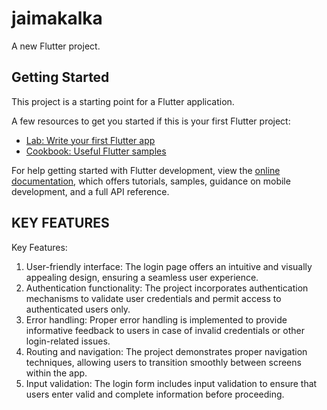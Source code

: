 # jaimakalka

A new Flutter project.

## Getting Started

This project is a starting point for a Flutter application.

A few resources to get you started if this is your first Flutter project:

- [Lab: Write your first Flutter app](https://docs.flutter.dev/get-started/codelab)
- [Cookbook: Useful Flutter samples](https://docs.flutter.dev/cookbook)

For help getting started with Flutter development, view the
[online documentation](https://docs.flutter.dev/), which offers tutorials,
samples, guidance on mobile development, and a full API reference.
## KEY FEATURES 
Key Features:

1) User-friendly interface: The login page offers an intuitive and visually appealing design, ensuring a seamless user experience.
2) Authentication functionality: The project incorporates authentication mechanisms to validate user credentials and permit access to authenticated users only.
3) Error handling: Proper error handling is implemented to provide informative feedback to users in case of invalid credentials or other login-related issues.
4) Routing and navigation: The project demonstrates proper navigation techniques, allowing users to transition smoothly between screens within the app.
5) Input validation: The login form includes input validation to ensure that users enter valid and complete information before proceeding.

